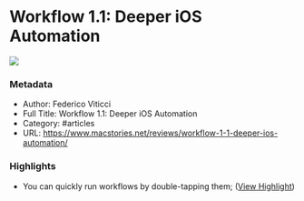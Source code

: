 # Workflow 1.1: Deeper iOS Automation

![](https://readwise-assets.s3.amazonaws.com/static/images/article2.74d541386bbf.png)

### Metadata

- Author: Federico Viticci
- Full Title: Workflow 1.1: Deeper iOS Automation
- Category: #articles
- URL: https://www.macstories.net/reviews/workflow-1-1-deeper-ios-automation/

### Highlights

- You can quickly run workflows by double-tapping them; ([View Highlight](https://instapaper.com/read/807219066/3548501))
